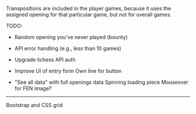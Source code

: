 Transpositions are included in the player games, because it uses the assigned opening for that particular game, but not for overall games.

TODO:
- Random opening you've never played (bounty)
- API error handling (e.g., less than 10 games)
- Upgrade lichess API auth
- Improve UI of entry form
    Own line for button

- "See all data" with full openings data
    Spinning loading piece
    Mouseover for FEN image?


---

Bootstrap
and CSS grid

